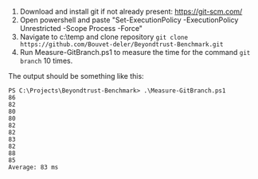 1. Download and install git if not already present: https://git-scm.com/
2. Open powershell and paste "Set-ExecutionPolicy -ExecutionPolicy Unrestricted -Scope Process -Force"
3. Navigate to c:\temp and clone repository ```git clone https://github.com/Bouvet-deler/Beyondtrust-Benchmark.git ```
4. Run Measure-GitBranch.ps1 to measure the time for the command ```git branch``` 10 times.

The output should be something like this:
```
PS C:\Projects\Beyondtrust-Benchmark> .\Measure-GitBranch.ps1
86
82
80
80
82
82
83
82
88
85
Average: 83 ms
```
